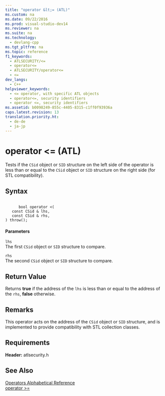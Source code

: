 ```yaml
---
title: "operator &lt;= (ATL)"
ms.custom: na
ms.date: 09/22/2016
ms.prod: visual-studio-dev14
ms.reviewer: na
ms.suite: na
ms.technology: 
  - devlang-cpp
ms.tgt_pltfrm: na
ms.topic: reference
f1_keywords: 
  - ATLSECURITY/<=
  - operator<=
  - ATLSECURITY/operator<=
  - <=
dev_langs: 
  - C++
helpviewer_keywords: 
  - <= operator, with specific ATL objects
  - operator<=, security identifiers
  - operator <=, security identifiers
ms.assetid: b0098249-855c-4405-8315-c1ff0f93936a
caps.latest.revision: 13
translation.priority.ht: 
  - de-de
  - ja-jp
---
```

# operator &lt;= (ATL)
Tests if the `CSid` object or `SID` structure on the left side of the operator is less than or equal to the `CSid` object or `SID` structure on the right side (for STL compatibility).  
  
## Syntax  
  
```  
  
      bool operator <(  
   const CSid & lhs,   
   const CSid & rhs,   
) throw();  
```  
  
#### Parameters  
 `lhs`  
 The first `CSid` object or `SID` structure to compare.  
  
 `rhs`  
 The second `CSid` object or `SID` structure to compare.  
  
## Return Value  
 Returns **true** if the address of the `lhs` is less than or equal to the address of the `rhs`, **false** otherwise.  
  
## Remarks  
 This operator acts on the address of the `CSid` object or `SID` structure, and is implemented to provide compatibility with STL collection classes.  
  
## Requirements  
 **Header:** atlsecurity.h  
  
## See Also  
 [Operators Alphabetical Reference](../vs140/atl-operators-alphabetical-reference.md)   
 [operator >=](../vs140/operator--=--atl-.md)